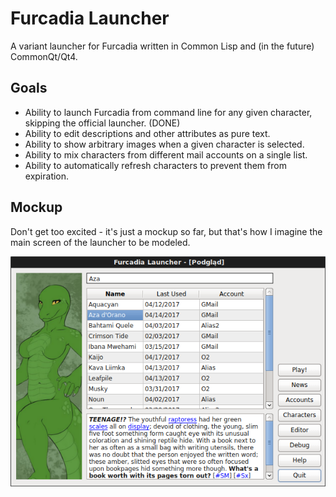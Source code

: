 # Furcadia Launcher
A variant launcher for Furcadia written in Common Lisp and (in the future) CommonQt/Qt4.

## Goals
  * Ability to launch Furcadia from command line for any given character, skipping the official launcher. (DONE)
  * Ability to edit descriptions and other attributes as pure text.
  * Ability to show arbitrary images when a given character is selected.
  * Ability to mix characters from different mail accounts on a single list.
  * Ability to automatically refresh characters to prevent them from expiration.

## Mockup
Don't get too excited - it's just a mockup so far, but that's how I imagine the main screen of the launcher to be modeled.

![Mockup](mockup.png)
